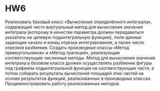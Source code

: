 # HW6
Реализовать  базовый  класс  «Вычисление  определённого  интеграла», содержащий чисто виртуальный метод для вычисления
значения интеграла (которому в качестве параметра должен передаваться указатель на целевую подынтегральную функцию), поля-данные задающие начало и конец отрезка интегрирования,  а  также  число  отрезков разбиения.  Создать  производные
классы «Метод прямоугольников» и  «Метод  трапеций»,  реализующие соответствующие численные методы.  Метод  для  вычисления  значения интеграла  в  базовом  классе  должен  осуществлять  разбиение фигуры  под графиком  подынтегральной  функции  на  соответствующие  части,  а  потом собирать  результаты  вычисления  площадей  этих  частей  на  основе результатов   функций,   реализованных   в   производных   классах. Продемонстрировать работу реализованных методов.
